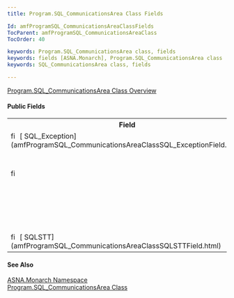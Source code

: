 ```yaml
---
title: Program.SQL_CommunicationsArea Class Fields

Id: amfProgramSQL_CommunicationsAreaClassFields
TocParent: amfProgramSQL_CommunicationsAreaClass
TocOrder: 40

keywords: Program.SQL_CommunicationsArea class, fields
keywords: fields [ASNA.Monarch], Program.SQL_CommunicationsArea class
keywords: SQL_CommunicationsArea class, fields

---
```


[ Program.SQL_CommunicationsArea Class Overview](amfProgramSQL_CommunicationsAreaClass.html) 

#### Public Fields
<table class="mytable" cellspacing="0" cellpadding="4" width="90%">
          <colgroup>
            <col width="30%" />
            <col width="70%" />
          </colgroup>
          <tr>
            <th>Field</th>
            <th>Description</th>
          </tr>          <tr valign="top">
            <td><img id="Img2" style="WIDTH: 16px; HEIGHT: 16px" alt="fields" src="../Images/Field.bmp" width="15" border="0" x-maintain-ratio="TRUE" />
              [
              SQL_Exception](amfProgramSQL_CommunicationsAreaClassSQL_ExceptionField.html)
            </td>
            <td>[
              SQLCOD](http://msdn2.microsoft.com/en-us/library/system.data.sqlclient.sqlexception_members(VS.71).aspx">
            System.Data.SqlClient.SqlException</a> object reference
            for the last SQL statement executed.</td>
          </tr>
          <tr valign="top">
            <td><img id="Img1" style="WIDTH: 16px; HEIGHT: 16px" alt="fields" src="../Images/Field.bmp" width="15" border="0" x-maintain-ratio="TRUE" />
              <a href="amfProgramSQL_CommunicationsAreaClassSQLCODField.html)
            </td>
            <td>The status code of the last
            SQL statement executed.</td>
          </tr>
          <tr valign="top">
            <td><img id="Img4" style="WIDTH: 16px; HEIGHT: 16px" alt="fields" src="../Images/Field.bmp" width="15" border="0" x-maintain-ratio="TRUE" />
              [
              SqlCommandText](amfProgramSQL_CommunicationsAreaClassSqlCommandTextField.html)
            </td>
            <td>Read-only actual SQL
            command text executed.</td>
          </tr>
          <tr valign="top">
            <td><img id="Img3" style="WIDTH: 16px; HEIGHT: 16px" alt="fields" src="../Images/Field.bmp" width="15" border="0" x-maintain-ratio="TRUE" />
              [
              SQLSTT](amfProgramSQL_CommunicationsAreaClassSQLSTTField.html)
            </td>
            <td>An additional common
            return code of the last SQL statement
            executed.</td>
          </tr>
</table>

#### See Also
[ASNA.Monarch
      Namespace](amfMonarchNamespace.html)
      <br />
      [
      Program.SQL_CommunicationsArea Class](amfProgramSQL_CommunicationsAreaClass.html)

